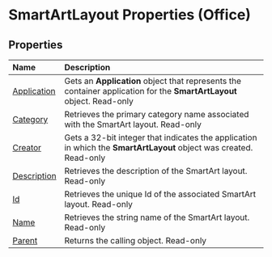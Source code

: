 
# SmartArtLayout Properties (Office)

## Properties



|**Name**|**Description**|
|:-----|:-----|
|[Application](4834cf2d-413e-bfcc-e824-d95b4a33c6c1.md)|Gets an  **Application** object that represents the container application for the **SmartArtLayout** object. Read-only|
|[Category](1981f073-1407-b27c-d388-55d9cb51c7f1.md)|Retrieves the primary category name associated with the SmartArt layout. Read-only|
|[Creator](6951dc2d-92d2-5359-5f32-b22d24385d94.md)|Gets a 32-bit integer that indicates the application in which the  **SmartArtLayout** object was created. Read-only|
|[Description](233e9a68-a546-b97f-5e88-8f338bb351e7.md)|Retrieves the description of the SmartArt layout. Read-only|
|[Id](c8cd4332-6011-3ab7-a65c-f4f60240b2fd.md)|Retrieves the unique Id of the associated SmartArt layout. Read-only|
|[Name](66246cd6-7c1d-8777-7505-bec29d2678b7.md)|Retrieves the string name of the SmartArt layout. Read-only|
|[Parent](d7d8c5b0-63de-bda1-8376-5587abbf971f.md)|Returns the calling object. Read-only|
